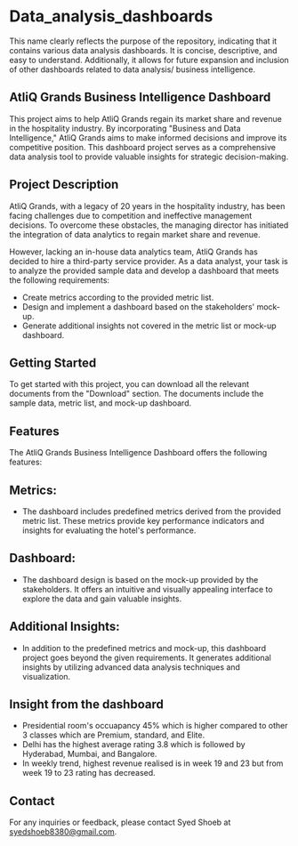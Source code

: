 # Data_analysis_dashboards
This name clearly reflects the purpose of the repository, indicating that it contains various data analysis dashboards. It is concise, descriptive, and easy to understand. Additionally, it allows for future expansion and inclusion of other dashboards related to data analysis/ business intelligence.

## AtliQ Grands Business Intelligence Dashboard
This project aims to help AtliQ Grands regain its market share and revenue in the hospitality industry. By incorporating "Business and Data Intelligence," AtliQ Grands aims to make informed decisions and improve its competitive position. This dashboard project serves as a comprehensive data analysis tool to provide valuable insights for strategic decision-making.

## Project Description
AtliQ Grands, with a legacy of 20 years in the hospitality industry, has been facing challenges due to competition and ineffective management decisions. To overcome these obstacles, the managing director has initiated the integration of data analytics to regain market share and revenue.

However, lacking an in-house data analytics team, AtliQ Grands has decided to hire a third-party service provider. As a data analyst, your task is to analyze the provided sample data and develop a dashboard that meets the following requirements:

 - Create metrics according to the provided metric list.
 - Design and implement a dashboard based on the stakeholders' mock-up.
 - Generate additional insights not covered in the metric list or mock-up dashboard.
## Getting Started
To get started with this project, you can download all the relevant documents from the "Download" section. The documents include the sample data, metric list, and mock-up dashboard.

## Features
The AtliQ Grands Business Intelligence Dashboard offers the following features:

## Metrics:
 - The dashboard includes predefined metrics derived from the provided metric list. These metrics provide key performance indicators and insights for evaluating the hotel's performance.

## Dashboard: 
 - The dashboard design is based on the mock-up provided by the stakeholders. It offers an intuitive and visually appealing interface to explore the data and gain valuable insights.

## Additional Insights: 
 - In addition to the predefined metrics and mock-up, this dashboard project goes beyond the given requirements. It generates additional insights by utilizing advanced data analysis techniques and visualization.
## Insight from the dashboard
 - Presidential room's occuapancy 45% which is higher compared to other 3 classes which are Premium, standard, and Elite.
 - Delhi has the highest average rating 3.8 which is followed by Hyderabad, Mumbai, and Bangalore.
 - In weekly trend, highest revenue realised is in week 19 and 23 but from week 19 to 23 rating has decreased.

## Contact
For any inquiries or feedback, please contact Syed Shoeb at syedshoeb8380@gmail.com.  
